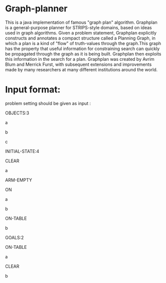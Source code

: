 


Graph-planner
===============

This is a java implementation of famous "graph plan" algorithm. Graphplan is a general-purpose planner
for STRIPS-style domains, based on ideas used in graph algorithms. Given a problem statement, Graphplan
explicitly constructs and annotates a compact structure called a Planning Graph, in which a plan is a kind of
"flow" of truth-values through the graph.This graph has the property that useful information for constraining search 
can quickly be propagated through the graph as it is being built. Graphplan then exploits this information in the search
for a plan. Graphplan was created by Avrim Blum and Merrick Furst, with subsequent extensions and improvements made by many
researchers at many different institutions around the world.

Input format:
============
problem setting should be given as input : 
  
 
OBJECTS:3

a


b


c




INITIAL-STATE:4



CLEAR



a


ARM-EMPTY



ON


a


b


ON-TABLE


b






GOALS:2


ON-TABLE


a


CLEAR


b

